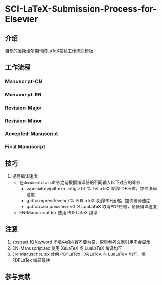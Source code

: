 <!--
 *  =======================================================================
 *  ····Y88b···d88P················888b·····d888·d8b·······················
 *  ·····Y88b·d88P·················8888b···d8888·Y8P·······················
 *  ······Y88o88P··················88888b·d88888···························
 *  ·······Y888P··8888b···88888b···888Y88888P888·888·88888b·····d88b·······
 *  ········888······"88b·888·"88b·888·Y888P·888·888·888·"88b·d88P"88b·····
 *  ········888···d888888·888··888·888··Y8P··888·888·888··888·888··888·····
 *  ········888··888··888·888··888·888···"···888·888·888··888·Y88b·888·····
 *  ········888··"Y888888·888··888·888·······888·888·888··888··"Y88888·····
 *  ·······························································888·····
 *  ··························································Y8b·d88P·····
 *  ···························································"Y88P"······
 *  =======================================================================
 * 
 *  -----------------------------------------------------------------------
 * Author       : 焱铭
 * Date         : 2023-07-01 16:06:50 +0800
 * LastEditTime : 2023-07-20 21:46:23 +0800
 * Github       : https://github.com/YanMing-lxb/
 * FilePath     : \SCI-LaTeX-Submission-Process-for-Elsevier\README.md
 * Description  : 
 *  -----------------------------------------------------------------------
 -->

# SCI-LaTeX-Submission-Process-for-Elsevier

## 介绍
自制的爱斯维尔期刊的LaTeX投稿工作流程模板

## 工作流程
### Manuscript-CN
### Manuscript-EN
### Revision-Major
### Revision-Minor
### Accepted-Manuscript
### Final Manuscript

## 技巧
1. 提高编译速度
    - 在`documentclass`命令之前根据编译器的不同输入以下对应的命令
        - \special{dvipdfmx:config z 0} % XeLaTeX 取消PDF压缩，加快编译速度
        - \pdfcompresslevel=0 % PdfLaTeX 取消PDF压缩，加快编译速度
        - \pdfobjcompresslevel=0 % LuaLaTeX 取消PDF压缩，加快编译速度
    - EN-Manuscript.tex 使用 PDFLaTeX 编译

## 注意
1. abstract 和 keyword 环境中的内容不要为空，否则参考文献引用不会显示
2. CN-Manuscript.tex 使用 XeLaTeX 或 LuaLaTeX 编译均可
3. EN-Manuscript.tex 使用 PDFLaTex、XeLaTeX 与 LuaLaTeX 均可，但 PDFLaTex 编译最快


## 参与贡献
